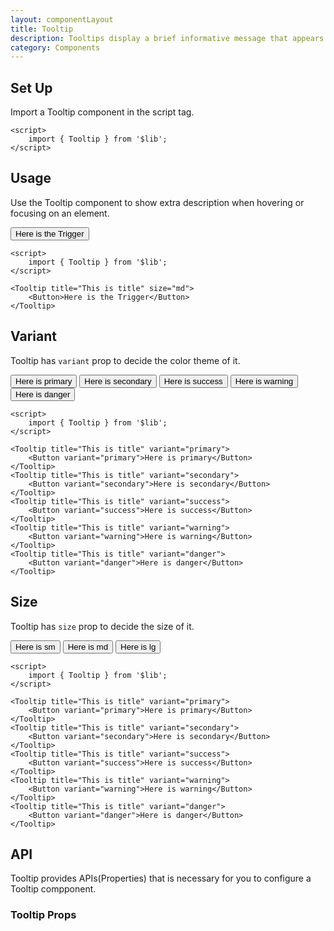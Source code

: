 ```yaml
---
layout: componentLayout
title: Tooltip
description: Tooltips display a brief informative message that appears when a user interacts with an element.
category: Components
---
```


<script>
	import { Tooltip, Button } from '$lib';
	import PropertyTable from "../../../global-components/PropertyTable.svelte"
	import * as Component from "../../../mdsvex/+layout.svelte"
	import tooltipProps from "./tooltip-props.ts"

</script>

## Set Up

Import a Tooltip component in the script tag.

```svelte
<script>
	import { Tooltip } from '$lib';
</script>
```

## Usage

Use the Tooltip component to show extra description when hovering or focusing on an element.

<Tooltip title="This is title" size="md"><Button >Here is the Trigger</Button></Tooltip>

```svelte
<script>
	import { Tooltip } from '$lib';
</script>

<Tooltip title="This is title" size="md">
	<Button>Here is the Trigger</Button>
</Tooltip>
```

## Variant

Tooltip has `variant` prop to decide the color theme of it.

<div class="inline-flex flex-col gap-4">
	<Tooltip title="This is title" variant="primary"><Button variant="primary" >Here is primary</Button></Tooltip>
	<Tooltip title="This is title" variant="secondary"><Button  variant="secondary">Here is secondary</Button></Tooltip>
	<Tooltip title="This is title" variant="success"><Button variant="success">Here is success</Button></Tooltip>
	<Tooltip title="This is title" variant="warning"><Button variant="warning">Here is warning</Button></Tooltip>
	<Tooltip title="This is title" variant="danger"><Button variant="danger">Here is danger</Button></Tooltip>
</div>

```svelte
<script>
	import { Tooltip } from '$lib';
</script>

<Tooltip title="This is title" variant="primary">
	<Button variant="primary">Here is primary</Button>
</Tooltip>
<Tooltip title="This is title" variant="secondary">
	<Button variant="secondary">Here is secondary</Button>
</Tooltip>
<Tooltip title="This is title" variant="success">
	<Button variant="success">Here is success</Button>
</Tooltip>
<Tooltip title="This is title" variant="warning">
	<Button variant="warning">Here is warning</Button>
</Tooltip>
<Tooltip title="This is title" variant="danger">
	<Button variant="danger">Here is danger</Button>
</Tooltip>
```

## Size

Tooltip has `size` prop to decide the size of it.

<div class="flex flex-row gap-4">
	<Tooltip title="This is title" size="sm"><Button>Here is sm</Button></Tooltip>
	<Tooltip title="This is title" size="md"><Button>Here is md</Button></Tooltip>
	<Tooltip title="This is title" size="lg"><Button>Here is lg</Button></Tooltip>
</div>

```svelte
<script>
	import { Tooltip } from '$lib';
</script>

<Tooltip title="This is title" variant="primary">
	<Button variant="primary">Here is primary</Button>
</Tooltip>
<Tooltip title="This is title" variant="secondary">
	<Button variant="secondary">Here is secondary</Button>
</Tooltip>
<Tooltip title="This is title" variant="success">
	<Button variant="success">Here is success</Button>
</Tooltip>
<Tooltip title="This is title" variant="warning">
	<Button variant="warning">Here is warning</Button>
</Tooltip>
<Tooltip title="This is title" variant="danger">
	<Button variant="danger">Here is danger</Button>
</Tooltip>
```

## API

Tooltip provides APIs(Properties) that is necessary for you to configure a Tooltip compponent.

### Tooltip Props

<PropertyTable properties={tooltipProps} />
